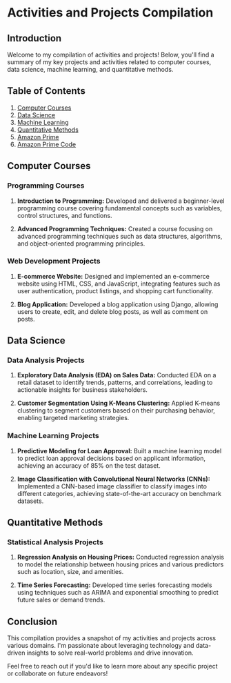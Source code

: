 # Activities and Projects Compilation

## Introduction

Welcome to my compilation of activities and projects! Below, you'll find a summary of my key projects and activities related to computer courses, data science, machine learning, and quantitative methods.

## Table of Contents

1. [Computer Courses](#computer-courses)
2. [Data Science](#data-science)
3. [Machine Learning](#machine-learning)
4. [Quantitative Methods](#quantitative-methods)
5. <a href="Amazon-Prime-Videos-Analysis/README.md">Amazon Prime</a>
6. <a href="Amazon-Prime-Videos-Analysis/[Amazon Prime Videos Analysis.ipynb]">Amazon Prime Code</a>

## Computer Courses

### Programming Courses

1. **Introduction to Programming:** Developed and delivered a beginner-level programming course covering fundamental concepts such as variables, control structures, and functions.

2. **Advanced Programming Techniques:** Created a course focusing on advanced programming techniques such as data structures, algorithms, and object-oriented programming principles.

### Web Development Projects

1. **E-commerce Website:** Designed and implemented an e-commerce website using HTML, CSS, and JavaScript, integrating features such as user authentication, product listings, and shopping cart functionality.

2. **Blog Application:** Developed a blog application using Django, allowing users to create, edit, and delete blog posts, as well as comment on posts.

## Data Science

### Data Analysis Projects

1. **Exploratory Data Analysis (EDA) on Sales Data:** Conducted EDA on a retail dataset to identify trends, patterns, and correlations, leading to actionable insights for business stakeholders.

2. **Customer Segmentation Using K-Means Clustering:** Applied K-means clustering to segment customers based on their purchasing behavior, enabling targeted marketing strategies.

### Machine Learning Projects

1. **Predictive Modeling for Loan Approval:** Built a machine learning model to predict loan approval decisions based on applicant information, achieving an accuracy of 85% on the test dataset.

2. **Image Classification with Convolutional Neural Networks (CNNs):** Implemented a CNN-based image classifier to classify images into different categories, achieving state-of-the-art accuracy on benchmark datasets.

## Quantitative Methods

### Statistical Analysis Projects

1. **Regression Analysis on Housing Prices:** Conducted regression analysis to model the relationship between housing prices and various predictors such as location, size, and amenities.

2. **Time Series Forecasting:** Developed time series forecasting models using techniques such as ARIMA and exponential smoothing to predict future sales or demand trends.

## Conclusion

This compilation provides a snapshot of my activities and projects across various domains. I'm passionate about leveraging technology and data-driven insights to solve real-world problems and drive innovation.

Feel free to reach out if you'd like to learn more about any specific project or collaborate on future endeavors!
